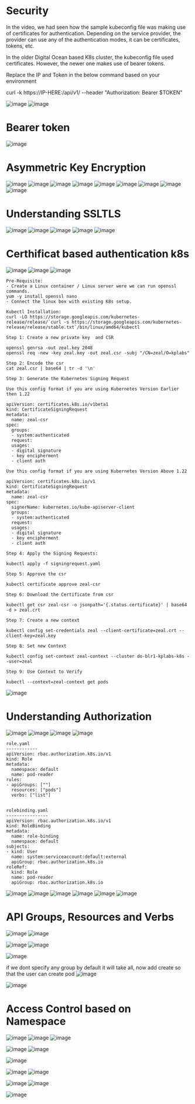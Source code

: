 Security
=========
In the video, we had seen how the sample kubeconfig file was making use of certificates for authentication. 
Depending on the service provider, the provider can use any of the authentication modes, it can be certificates, tokens, etc.

In the older Digital Ocean based K8s cluster, the kubeconfig file used certificates. However, the newer one makes use of bearer tokens.

Replace the IP and Token in the below command based on your environment

curl -k https://IP-HERE:/api/v1/ --header "Authorization: Bearer $TOKEN" 


![image](https://user-images.githubusercontent.com/53966749/200806929-8ca11fa3-6935-4a7e-b505-1f193909642a.png)
![image](https://user-images.githubusercontent.com/53966749/200807083-e7439f5c-dd57-42b2-bf6b-48226ab0ed34.png)

Bearer token
=============
![image](https://user-images.githubusercontent.com/53966749/200813255-2ad4c798-f0ed-4f43-a870-26be5885e39d.png)

 Asymmetric Key Encryption
 ==========================
 ![image](https://user-images.githubusercontent.com/53966749/200815087-83ec9beb-9613-41c1-be71-defb0d32a2c5.png)
![image](https://user-images.githubusercontent.com/53966749/200815386-c4539d73-5a06-4443-bcb6-9a7ce9c49a42.png)
![image](https://user-images.githubusercontent.com/53966749/200815545-a8c3aa83-d387-4c2a-bc17-a4b7032ac730.png)
 ![image](https://user-images.githubusercontent.com/53966749/200815917-156f1c19-9a5e-49d9-9eb1-633eb4d42820.png)
![image](https://user-images.githubusercontent.com/53966749/200816216-f29e28be-070e-48b2-a82a-3b5a7fcc6dbd.png)
![image](https://user-images.githubusercontent.com/53966749/200816278-5ada4487-d8df-4de4-b82d-04dc3f253dcb.png)
![image](https://user-images.githubusercontent.com/53966749/200816436-99469c17-43c5-43c3-b0f7-2e5fe43a9d72.png)
![image](https://user-images.githubusercontent.com/53966749/200816968-23f96f9f-bc1b-4d89-8e69-4b7fcfde5021.png)
![image](https://user-images.githubusercontent.com/53966749/200817069-94298ac4-f5ad-407a-8048-cf8c56b27193.png)


Understanding SSLTLS
=======================
![image](https://user-images.githubusercontent.com/53966749/200817376-ce617ccc-bd6e-421a-abb2-ad74791957d0.png)
![image](https://user-images.githubusercontent.com/53966749/200817823-34703130-9c8f-4019-95e5-1afc994e627a.png)
![image](https://user-images.githubusercontent.com/53966749/200818115-c67e96ba-5580-4e70-b832-9a369dda538a.png)
![image](https://user-images.githubusercontent.com/53966749/200818332-80e35029-0faf-4bb1-9cc6-63fe46fc1760.png)
![image](https://user-images.githubusercontent.com/53966749/200819234-bdf9eea3-66d1-443d-8545-4478b4ccdf12.png)

Certhificat based authentication k8s
===================================

![image](https://user-images.githubusercontent.com/53966749/200819483-bac11423-96f9-40a8-8d0a-2c2b168c2d1f.png)
![image](https://user-images.githubusercontent.com/53966749/200819815-814ff3e3-6966-4846-b7b6-1660025e21cf.png)
![image](https://user-images.githubusercontent.com/53966749/200819876-2fba9fe1-c404-4ac4-9495-392d24683f97.png)

```
Pre-Requisite:
- Create a Linux container / Linux server were we can run openssl commands.
yum -y install openssl nano
- Connect the linux box with existing K8s setup.

Kubectl Installation:
curl -LO https://storage.googleapis.com/kubernetes-release/release/`curl -s https://storage.googleapis.com/kubernetes-release/release/stable.txt`/bin/linux/amd64/kubectl

Step 1: Create a new private key  and CSR

openssl genrsa -out zeal.key 2048
openssl req -new -key zeal.key -out zeal.csr -subj "/CN=zeal/O=kplabs"

Step 2: Encode the csr
cat zeal.csr | base64 | tr -d '\n'

Step 3: Generate the Kubernetes Signing Request 

Use this config format if you are using Kubernetes Version Earlier then 1.22

apiVersion: certificates.k8s.io/v1beta1
kind: CertificateSigningRequest
metadata:
  name: zeal-csr
spec:
  groups:
  - system:authenticated
  request: 
  usages:
  - digital signature
  - key encipherment
  - client auth

Use this config format if you are using Kubernetes Version Above 1.22

apiVersion: certificates.k8s.io/v1
kind: CertificateSigningRequest
metadata:
  name: zeal-csr
spec:
  signerName: kubernetes.io/kube-apiserver-client
  groups:
  - system:authenticated
  request: 
  usages:
  - digital signature
  - key encipherment
  - client auth

Step 4: Apply the Signing Requests:

kubectl apply -f signingrequest.yaml

Step 5: Approve the csr

kubectl certificate approve zeal-csr

Step 6: Download the Certificate from csr

kubectl get csr zeal-csr -o jsonpath='{.status.certificate}' | base64 -d > zeal.crt

Step 7: Create a new context

kubectl config set-credentials zeal --client-certificate=zeal.crt --client-key=zeal.key

Step 8: Set new Context

kubectl config set-context zeal-context --cluster do-blr1-kplabs-k8s --user=zeal

Step 9: Use Context to Verify

kubectl --context=zeal-context get pods

```

![image](https://user-images.githubusercontent.com/53966749/200822369-d1b1b1af-1c7e-4b0b-b392-5473e141eab2.png)

Understanding Authorization
==========================

![image](https://user-images.githubusercontent.com/53966749/200823226-4e43c370-112c-40a7-bc26-b6e4424ebc58.png)
![image](https://user-images.githubusercontent.com/53966749/200823431-27dd279e-3c1f-44ee-8dcb-f60805671f3d.png)
![image](https://user-images.githubusercontent.com/53966749/200823905-dc907681-1ca6-4e41-ae9d-d0d08d5fd028.png)
![image](https://user-images.githubusercontent.com/53966749/200824067-1305c314-5a98-4927-ac2e-436e1f25fe36.png)
```
role.yaml
------------
apiVersion: rbac.authorization.k8s.io/v1
kind: Role
metadata:
  namespace: default
  name: pod-reader
rules:
- apiGroups: [""]
  resources: ["pods"]
  verbs: ["list"]


rolebinding.yaml
----------------
apiVersion: rbac.authorization.k8s.io/v1
kind: RoleBinding
metadata:
  name: role-binding
  namespace: default
subjects:
- kind: User
  name: system:serviceaccount:default:external
  apiGroup: rbac.authorization.k8s.io
roleRef:
  kind: Role
  name: pod-reader
  apiGroup: rbac.authorization.k8s.io
 ``` 
 ![image](https://user-images.githubusercontent.com/53966749/200824934-0f22f6bc-d5be-4f4e-9805-30b0010131c7.png)
 ![image](https://user-images.githubusercontent.com/53966749/200825018-26ee0807-fe96-4151-b315-d9579837d2d0.png)
![image](https://user-images.githubusercontent.com/53966749/200825101-d7056e9c-14b7-4cec-9cd4-fd70eb4f9c13.png)
![image](https://user-images.githubusercontent.com/53966749/200825157-540de927-792a-43c9-b408-aee7016aebce.png)
![image](https://user-images.githubusercontent.com/53966749/200825225-a6f34e3c-8594-4be6-9143-fb39ba948efb.png)
![image](https://user-images.githubusercontent.com/53966749/200825269-5941d0fc-a43c-4a72-aa29-7b92ca362958.png)

API Groups, Resources and Verbs
===============================
![image](https://user-images.githubusercontent.com/53966749/200826047-5fa44f99-2028-4749-8743-9dba9c9455be.png)
![image](https://user-images.githubusercontent.com/53966749/200827697-484fb5c9-0acf-4405-b41d-c6c22a0efc50.png)

![image](https://user-images.githubusercontent.com/53966749/200827135-b87abc2b-a9f0-4a34-a686-30105305656a.png)
![image](https://user-images.githubusercontent.com/53966749/200828010-80c4f550-fad9-4920-b5b3-cb25c610c4ac.png)

![image](https://user-images.githubusercontent.com/53966749/200827777-d89af18f-9735-48c1-93c5-535d3dd45669.png)

if we dont specify any group by default it will take all, now add create so that the user can create pod
![image](https://user-images.githubusercontent.com/53966749/200828342-dd73a628-f8d7-4883-86ea-fb5d59a7c955.png)

![image](https://user-images.githubusercontent.com/53966749/200828666-0b4c9b4c-c1f4-417c-9c30-c155694e9926.png)


Access Control based on Namespace
================================= 
![image](https://user-images.githubusercontent.com/53966749/200840881-1d46bade-cc89-4cb1-ae16-ff2a4f83296c.png)
![image](https://user-images.githubusercontent.com/53966749/200840958-58b3dde5-7542-45fc-8398-f0bde80e60cc.png)
![image](https://user-images.githubusercontent.com/53966749/200843024-f6b4fe8f-a441-4df3-b860-e853bda6a236.png)

![image](https://user-images.githubusercontent.com/53966749/200843222-68f17616-beb6-4840-8faf-662cab9b3a16.png)
![image](https://user-images.githubusercontent.com/53966749/200843333-38be9296-a447-43cd-b988-e7d5ba7b0679.png)

![image](https://user-images.githubusercontent.com/53966749/200843891-f04359dc-a1c6-4e51-bb70-2b133a1df1fe.png)

![image](https://user-images.githubusercontent.com/53966749/200844283-f503cb17-168b-484a-a760-07e7f769b2e9.png)
![image](https://user-images.githubusercontent.com/53966749/200844355-aa07c7fb-d234-4303-b415-a21e2d98dd13.png)

![image](https://user-images.githubusercontent.com/53966749/200844667-4ec5e619-61eb-4119-aa24-3c6499b57a1e.png)
![image](https://user-images.githubusercontent.com/53966749/200844727-e67928e5-0de0-48d4-b131-235614a93eef.png)


![image](https://user-images.githubusercontent.com/53966749/200841998-f1f0b48e-6b36-40ef-9744-a2aa56ebbb08.png)


